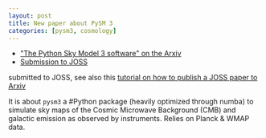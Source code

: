 ```yaml
---
layout: post
title: New paper about PySM 3
categories: [pysm3, cosmology]
---
```


* ["The Python Sky Model 3 software" on the Arxiv](https://arxiv.org/abs/2108.01444)
* [Submission to JOSS](https://github.com/openjournals/joss-reviews/issues/3534)

submitted to JOSS, see also this [tutorial on how to publish a JOSS paper to Arxiv](https://zonca.dev/2021/08/joss-to-arxiv.html)

It is about `pysm3` a #Python package (heavily optimized through numba) to simulate sky maps of the Cosmic Microwave Background (CMB) and galactic emission as observed by instruments. Relies on Planck
 & WMAP data.
